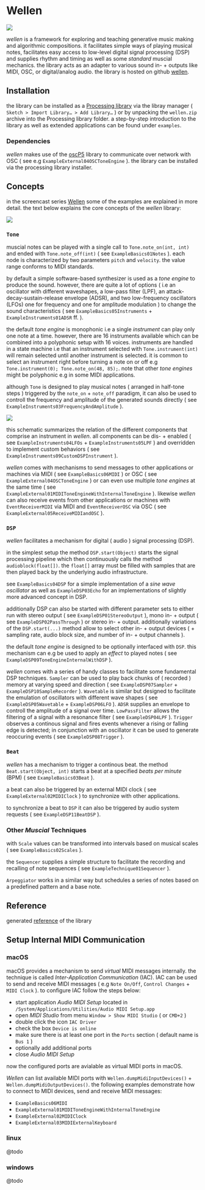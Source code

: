 # Wellen

![](./resources/wellen-logo.png)

*wellen* is a framework for exploring and teaching generative music making and algorithmic compositions. it facilitates simple ways of playing musical notes, facilitates easy access to low-level digital signal processing (DSP) and supplies rhythm and timing as well as some *standard* muscial mechanics. the library acts as an adapter to various sound in- + outputs like MIDI, OSC, or digital/analog audio. the library is hosted on github [wellen](https://github.com/dennisppaul/wellen).

## Installation

the library can be installed as a [Processing library](https://processing.org/reference/libraries/) via the libray manager ( `Sketch > Import Library… > Add Library…` ) or by unpacking the `wellen.zip` archive into the Processing library folder. a step-by-step introduction to the library as well as extended applications can be found under `examples`.

### Dependencies

*wellen* makes use of the [oscP5](http://sojamo.de/code/) library to communicate over network with OSC ( see e.g `ExampleExternal04OSCToneEngine` ). the library can be installed via the processing library installer.

## Concepts

in the screencast series [Wellen](https://www.youtube.com/playlist?list=PLXJNr6N-Bu4NzkP4UJ5m-9721MdaZ6v-q) some of the examples are explained in more detail. the text below explains the core concepts of the *wellen* library:

![](./resources/wellen-schematics.png)

### `Tone`

muscial notes can be played with a single call to `Tone.note_on(int, int)` and ended with `Tone.note_off(int)` ( see `ExampleBasics01Notes` ). each node is characterized by two parameters `pitch` and `velocity`. the value range conforms to MIDI standards.

by default a simple software-based synthesizer is used as a *tone engine* to produce the sound. however, there are quite a lot of options ( i.e an oscillator with different waveshapes, a low-pass filter (LPF), an attack-decay-sustain-release envelope (ADSR), and two low-frequency oscillators (LFOs) one for frequency and one for amplitude modulation ) to change the sound characteristics ( see `ExampleBasics05Instruments` + `ExampleInstruments01ADSR` ff. ). 

the default *tone engine* is monophonic i.e a single *instrument* can play only one note at a time. however, there are 16 instruments available which can be combined into a polyphonic setup with 16 voices. instruments are handled in a state machine i.e that an instrument selected with `Tone.instrument(int)` will remain selected until another instrument is selected. it is common to select an instrument right before turning a note on or off e.g `Tone.instrument(0); Tone.note_on(48, 85);`. note that other *tone engines* might be polyphonic e.g in some MIDI applications.

although `Tone` is designed to play musical notes ( arranged in half-tone steps ) triggered by the `note_on` + `note_off` paradigm, it can also be used to controll the frequency and amplitude of the generated sounds directly ( see `ExampleInstruments03FrequencyAndAmplitude` ).

![](./resources/wellen-schematics-instrument.png)

this schematic summarizes the relation of the different components that comprise an instrument in *wellen*. all components can be dis- + enabled ( see `ExampleInstruments04LFOs` + `ExampleInstruments05LPF` ) and overridden to implement custom behaviors ( see `ExampleInstruments09CustomDSPInstrument` ).

*wellen* comes with mechanisms to send messages to other applications or machines via MIDI ( see `ExampleBasics06MIDI` ) or OSC ( see `ExampleExternal04OSCToneEngine` ) or can even use multiple *tone engines* at the same time ( see `ExampleExternal01MIDIToneEngineWithInternalToneEngine` ). likewise *wellen* can also receive events from other applications or machines with `EventReceiverMIDI` via MIDI and `EventReceiverOSC` via OSC ( see `ExampleExternal05ReceiveMIDIandOSC` ).

### `DSP`

*wellen* facilitates a mechanism for digital ( audio ) signal processing (DSP).

in the simplest setup the method `DSP.start(Object)` starts the signal processing pipeline which then continuously calls the method `audioblock(float[])`. the `float[]` array must be filled with samples that are then played back by the underlying audio infrastructure.

see `ExampleBasics04DSP` for a simple implementation of a *sine wave oscillator* as well as `ExampleDSP03Echo` for an implementations of slightly more advanced concept in DSP.

additionally DSP can also be started with different parameter sets to either run with stereo output ( see `ExampleDSP01StereoOutput` ), mono in- + output ( see `ExampleDSP02PassThrough` ) or stereo in- + output. additionally variations of the `DSP.start(...)` method allow to select other in- + output devices ( + sampling rate, audio block size, and number of in- + output channels ).

the default *tone engine* is designed to be optionally interfaced with `DSP`. this mechanism can e.g be used to apply an *effect* to played notes ( see `ExampleDSP09ToneEngineInternalWithDSP` ).

*wellen* comes with a series of handy classes to facilitate some fundamental DSP techniques. `Sampler` can be used to play back chunks of ( recorded ) memory at varying speed and direction ( see `ExampleDSP07Sampler` + `ExampleDSP10SampleRecorder` ). `Wavetable` is similar but designed to facilitate the emulation of oscillators with different wave shapes ( see `ExampleDSP05Wavetable` + `ExampleDSP06LFO` ). `ADSR` supplies an envelope to controll the amplitude of a signal over time. `LowPassFilter` allows the filtering of a signal with a resonance filter ( see `ExampleDSP04LPF` ). `Trigger` observes a continous signal and fires events whenever a rising or falling edge is detected; in conjunction with an oscillator it can be used to generate reoccuring events ( see `ExampleDSP08Trigger` ).

### `Beat`

*wellen* has a mechanism to trigger a continous beat. the method `Beat.start(Object, int)` starts a beat at a specified *beats per minute* (BPM) ( see `ExampleBasics03Beat` ). 

a beat can also be triggered by an external MIDI clock ( see `ExampleExternal02MIDIClock` ) to synchronize with other applications.

to synchronize a beat to `DSP` it can also be triggered by audio system requests ( see `ExampleDSP11BeatDSP` ).

### Other *Muscial* Techniques

with `Scale` values can be transformed into intervals based on musical scales ( see `ExampleBasics02Scales` ).

the `Sequencer` supplies a simple structure to facilitate the recording and recalling of note sequences ( see `ExampleTechnique01Sequencer` ). 

`Arpeggiator` works in a similar way but schedules a series of notes based on a predefined pattern and a base note.

## Reference

generated [reference](https://dennisppaul.github.io/wellen) of the library

## Setup Internal MIDI Communication 

### macOS

macOS provides a mechanism to send *virtual* MIDI messages internally. the technique is called *Inter-Application Communication* (IAC). IAC can be used to send and receive MIDI messages ( e.g `Note On/Off`, `Control Changes` + `MIDI Clock` ). to configure IAC follow the steps below:

- start application *Audio MIDI Setup* located in `/System/Applications/Utilities/Audio MIDI Setup.app`
- open *MIDI Studio* from menu `Window > Show MIDI Studio` ( or `CMD+2` )
- double click the icon `IAC Driver`
- check the box `Device is online`
- make sure there is at least one port in the `Ports` section ( default name is `Bus 1` )
- optionally add additional ports
- close *Audio MIDI Setup*

now the configured ports are avialable as virtual MIDI ports in macOS.

*Wellen* can list available MIDI ports with `Wellen.dumpMidiInputDevices()` + `Wellen.dumpMidiOutputDevices()`. the following examples demonstrate how to connect to MIDI devices, send and receive MIDI messages:

- `ExampleBasics06MIDI`
- `ExampleExternal01MIDIToneEngineWithInternalToneEngine`
- `ExampleExternal02MIDIClock`
- `ExampleExternal03MIDIExternalKeyboard`

### linux

@todo

### windows

@todo